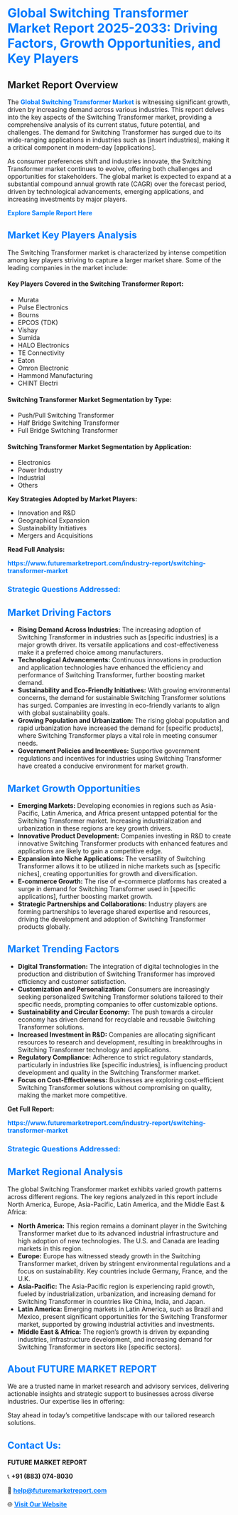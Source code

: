 <h1 style="color: #007BFF;">Global Switching Transformer Market Report 2025-2033: Driving Factors, Growth Opportunities, and Key Players</h1>

<section id="overview">
<h2>Market Report Overview</h2>
<p>The <a href="https://www.futuremarketreport.com/industry-report/switching-transformer-market" style="color: #007BFF; text-decoration: none;"><strong>Global Switching Transformer Market</strong></a> is witnessing significant growth, driven by increasing demand across various industries. This report delves into the key aspects of the Switching Transformer market, providing a comprehensive analysis of its current status, future potential, and challenges. The demand for Switching Transformer has surged due to its wide-ranging applications in industries such as [insert industries], making it a critical component in modern-day [applications].</p>
<p>As consumer preferences shift and industries innovate, the Switching Transformer market continues to evolve, offering both challenges and opportunities for stakeholders. The global market is expected to expand at a substantial compound annual growth rate (CAGR) over the forecast period, driven by technological advancements, emerging applications, and increasing investments by major players.</p>
</section>

<section id="overview">
<p><a href="https://www.futuremarketreport.com/request-sample/reportId=98045" style="color: #007BFF; text-decoration: none;"><strong>Explore Sample Report Here</strong></a></p>
</section>

<section id="key-players">
<h2 style="color: #007BFF;">Market Key Players Analysis</h2>
<p>The Switching Transformer market is characterized by intense competition among key players striving to capture a larger market share. Some of the leading companies in the market include:</p>
<h4>Key Players Covered in the Switching Transformer Report:</h4>
<ul><li>Murata</li><li>Pulse Electronics</li><li>Bourns</li><li>EPCOS (TDK)</li><li>Vishay</li><li>Sumida</li><li>HALO Electronics</li><li>TE Connectivity</li><li>Eaton</li><li>Omron Electronic</li><li>Hammond Manufacturing</li><li>CHINT Electri</li></ul>
<h4>Switching Transformer Market Segmentation by Type:</h4>
<ul><li>Push/Pull Switching Transformer</li><li>Half Bridge Switching Transformer</li><li>Full Bridge Switching Transformer</li></ul>

<h4>Switching Transformer Market Segmentation by Application:</h4>
<ul><li>Electronics</li><li>Power Industry</li><li>Industrial</li><li>Others</li></ul>
<p><strong>Key Strategies Adopted by Market Players:</strong></p>
<ul>
<li>Innovation and R&D</li>
<li>Geographical Expansion</li>
<li>Sustainability Initiatives</li>
<li>Mergers and Acquisitions</li>
</ul>
</section>

<section>
<p><strong>Read Full Analysis: </strong></p><a href="https://www.futuremarketreport.com/industry-report/switching-transformer-market" style="color: #007BFF; text-decoration: none;"><strong>https://www.futuremarketreport.com/industry-report/switching-transformer-market</strong></a>
<h3 style="color: #007BFF;">Strategic Questions Addressed:</h3>
</section>

<section id="driving-factors">
<h2 style="color: #007BFF;">Market Driving Factors</h2>
<ul>
<li><strong>Rising Demand Across Industries:</strong> The increasing adoption of Switching Transformer in industries such as [specific industries] is a major growth driver. Its versatile applications and cost-effectiveness make it a preferred choice among manufacturers.</li>
<li><strong>Technological Advancements:</strong> Continuous innovations in production and application technologies have enhanced the efficiency and performance of Switching Transformer, further boosting market demand.</li>
<li><strong>Sustainability and Eco-Friendly Initiatives:</strong> With growing environmental concerns, the demand for sustainable Switching Transformer solutions has surged. Companies are investing in eco-friendly variants to align with global sustainability goals.</li>
<li><strong>Growing Population and Urbanization:</strong> The rising global population and rapid urbanization have increased the demand for [specific products], where Switching Transformer plays a vital role in meeting consumer needs.</li>
<li><strong>Government Policies and Incentives:</strong> Supportive government regulations and incentives for industries using Switching Transformer have created a conducive environment for market growth.</li>
</ul>
</section>

<section id="growth-opportunities">
<h2 style="color: #007BFF;">Market Growth Opportunities</h2>
<ul>
<li><strong>Emerging Markets:</strong> Developing economies in regions such as Asia-Pacific, Latin America, and Africa present untapped potential for the Switching Transformer market. Increasing industrialization and urbanization in these regions are key growth drivers.</li>
<li><strong>Innovative Product Development:</strong> Companies investing in R&D to create innovative Switching Transformer products with enhanced features and applications are likely to gain a competitive edge.</li>
<li><strong>Expansion into Niche Applications:</strong> The versatility of Switching Transformer allows it to be utilized in niche markets such as [specific niches], creating opportunities for growth and diversification.</li>
<li><strong>E-commerce Growth:</strong> The rise of e-commerce platforms has created a surge in demand for Switching Transformer used in [specific applications], further boosting market growth.</li>
<li><strong>Strategic Partnerships and Collaborations:</strong> Industry players are forming partnerships to leverage shared expertise and resources, driving the development and adoption of Switching Transformer products globally.</li>
</ul>
</section>

<section id="trending-factors">
<h2 style="color: #007BFF;">Market Trending Factors</h2>
<ul>
<li><strong>Digital Transformation:</strong> The integration of digital technologies in the production and distribution of Switching Transformer has improved efficiency and customer satisfaction.</li>
<li><strong>Customization and Personalization:</strong> Consumers are increasingly seeking personalized Switching Transformer solutions tailored to their specific needs, prompting companies to offer customizable options.</li>
<li><strong>Sustainability and Circular Economy:</strong> The push towards a circular economy has driven demand for recyclable and reusable Switching Transformer solutions.</li>
<li><strong>Increased Investment in R&D:</strong> Companies are allocating significant resources to research and development, resulting in breakthroughs in Switching Transformer technology and applications.</li>
<li><strong>Regulatory Compliance:</strong> Adherence to strict regulatory standards, particularly in industries like [specific industries], is influencing product development and quality in the Switching Transformer market.</li>
<li><strong>Focus on Cost-Effectiveness:</strong> Businesses are exploring cost-efficient Switching Transformer solutions without compromising on quality, making the market more competitive.</li>
</ul>
</section>

<section>
<p><strong>Get Full Report: </strong></p><a href="https://www.futuremarketreport.com/industry-report/switching-transformer-market" style="color: #007BFF; text-decoration: none;"><strong>https://www.futuremarketreport.com/industry-report/switching-transformer-market</strong></a>
<h3 style="color: #007BFF;">Strategic Questions Addressed:</h3>
</section>


<section id="regional-analysis">
<h2 style="color: #007BFF;">Market Regional Analysis</h2>
<p>The global Switching Transformer market exhibits varied growth patterns across different regions. The key regions analyzed in this report include North America, Europe, Asia-Pacific, Latin America, and the Middle East & Africa:</p>
<ul>
<li><strong>North America:</strong> This region remains a dominant player in the Switching Transformer market due to its advanced industrial infrastructure and high adoption of new technologies. The U.S. and Canada are leading markets in this region.</li>
<li><strong>Europe:</strong> Europe has witnessed steady growth in the Switching Transformer market, driven by stringent environmental regulations and a focus on sustainability. Key countries include Germany, France, and the U.K.</li>
<li><strong>Asia-Pacific:</strong> The Asia-Pacific region is experiencing rapid growth, fueled by industrialization, urbanization, and increasing demand for Switching Transformer in countries like China, India, and Japan.</li>
<li><strong>Latin America:</strong> Emerging markets in Latin America, such as Brazil and Mexico, present significant opportunities for the Switching Transformer market, supported by growing industrial activities and investments.</li>
<li><strong>Middle East & Africa:</strong> The region’s growth is driven by expanding industries, infrastructure development, and increasing demand for Switching Transformer in sectors like [specific sectors].</li>
</ul>
</section>

<footer>
<h2 style="color: #007BFF;">About FUTURE MARKET REPORT</h2>
<p>We are a trusted name in market research and advisory services, delivering actionable insights and strategic support to businesses across diverse industries. Our expertise lies in offering:</p>

<p>Stay ahead in today’s competitive landscape with our tailored research solutions.</p>

<h2 style="color: #007BFF;">Contact Us:</h2>
<p><strong>FUTURE MARKET REPORT</strong></p>
<p>📞 <strong>+91 (883) 074-8030</strong></p>
<p>📧 <strong><a href="mailto:help@futuremarketreport.com" style="color: #007BFF;">help@futuremarketreport.com</a></strong></p>
<p>🌐 <strong><a href="https://www.futuremarketreport.com/" style="color: #007BFF;">Visit Our Website</a></strong></p>
</footer>